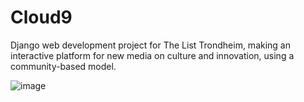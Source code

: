 # Cloud9
Django web development project for The List Trondheim, making an interactive platform for new media on culture and innovation, using a community-based model.

![image](https://user-images.githubusercontent.com/44806300/140746905-68fbf5df-2c84-47e0-9321-3d7c238d68b8.png)
